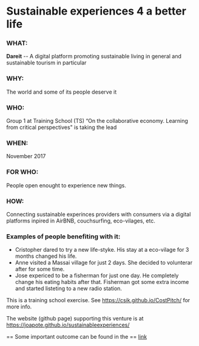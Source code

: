 # Sustainable experiences 4 a better life

### WHAT:
**Dareit** -- A digital platform promoting sustainable living in general and sustainable tourism in particular 

### WHY: 
The world and some of its people deserve it

### WHO: 
Group 1 at Training School (TS) “On the collaborative economy. Learning from critical perspectives" is taking the lead 

### WHEN: 
November 2017

### FOR WHO:
People open enought to experience new things. 

### HOW: 
Connecting sustainable experinces providers with consumers via a digital platforms inpired in AirBNB, couchsurfing, eco-vilages, etc. 

### Examples of people benefiting with it: 
* Cristopher dared to try a new life-styke. His stay at a eco-vilage for 3 months changed his life. 
* Anne visited a Massai village for just 2 days. She decided to volunterar after for some time. 
* Jose expericed to be a fisherman for just one day. He completely change his eating habits after that. Fisherman got some extra income and started listeting to a new radio station.

This is a training school exercise. See https://csik.github.io/CostPitch/ for more info. 


The website (github page) supporting this venture is at https://joapote.github.io/sustainableexperiences/ 

== Some important outcome can be found in the  == 
[link](https://joapote.github.io/sustainableexperiences/Manifesto.docx)

